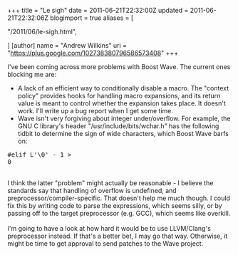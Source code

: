 +++
title = "Le sigh"
date = 2011-06-21T22:32:00Z
updated = 2011-06-21T22:32:06Z
blogimport = true 
aliases = [

  "/2011/06/le-sigh.html",

]
[author]
	name = "Andrew Wilkins"
	uri = "https://plus.google.com/102738380796586573408"
+++

I've been coming across more problems with Boost Wave. The current ones blocking me are:<br /><ul><li>A lack of an efficient way to conditionally disable a macro. The "context policy" provides hooks for handling macro expansions, and its return value is meant to control whether the expansion takes place. It doesn't work. I'll write up a bug report when I get some time.</li><li>Wave isn't very forgiving about integer under/overflow. For example, the GNU C library's header "/usr/include/bits/wchar.h" has the following tidbit to determine the sign of wide characters, which Boost Wave barfs on:</li></ul><pre class="brush:c">#elif L'\0' - 1 &gt; 0</pre><br /><div>I think the latter "problem" might actually be reasonable - I believe the standards say that handling of overflow is undefined, and preprocessor/compiler-specific. That doesn't help me much though. I could fix this by writing code to parse the expressions, which seems silly, or by passing off to the target preprocessor (e.g. GCC), which seems like overkill.<br /><br />I'm going to have a look at how hard it would be to use LLVM/Clang's preprocessor instead. If that's a better bet, I may go that way. Otherwise, it might be time to get approval to send patches to the Wave project.</div>
